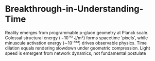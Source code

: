 # Breakthrough-in-Understanding-Time
Reality emerges from programmable p-gluon geometry at Planck scale. Colossal structural energy (∼10¹¹³ J/m³) forms spacetime 'pixels', while minuscule activation energy (∼10⁻¹²³) drives observable physics. Time dilation equals rendering slowdown under geometric compression. Light speed is emergent from network dynamics, not fundamental postulate
